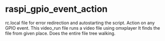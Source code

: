 # raspi_gpio_event_action
rc.local file for error redirection and autostarting the script.
Action on any GPIO event.
This video_run file runs a video file using omxplayer
It finds the file from given place.  Does the entire file tree walking.
